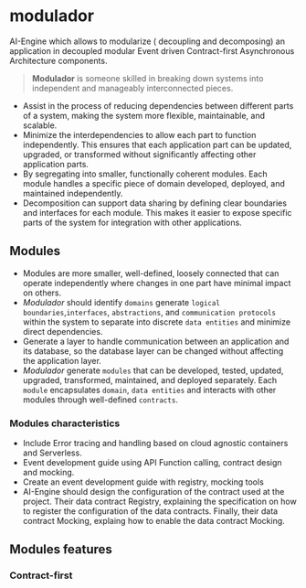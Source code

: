 # modulador
AI-Engine which allows to modularize ( decoupling and decomposing) an application in decoupled modular Event driven Contract-first Asynchronous Architecture components.

> **Modulador** is someone skilled in breaking down systems into independent and manageably interconnected pieces.

* Assist in the process of reducing dependencies between different parts of a system, making the system more flexible, maintainable, and scalable.
* Minimize the interdependencies to allow each part to function independently. This ensures that each application part can be updated, upgraded, or transformed without significantly affecting other application parts.
* By segregating into smaller, functionally coherent modules. Each module handles a specific piece of domain developed, deployed, and maintained independently.
* Decomposition can support data sharing by defining clear boundaries and interfaces for each module. This makes it easier to expose specific parts of the system for integration with other applications.

## Modules

* Modules are more smaller, well-defined, loosely connected that can operate independently where changes in one part have minimal impact on others.
* *Modulador* should identify `domains` generate `logical boundaries`,`interfaces`, `abstractions`, and `communication protocols` within the system to separate into discrete `data entities` and minimize direct dependencies.
* Generate a layer to handle communication between an application and its database, so the database layer can be changed without affecting the application layer.
* *Modulador* generate `modules` that can be developed, tested, updated, upgraded, transformed, maintained, and deployed separately. Each `module` encapsulates `domain`, `data entities` and interacts with other modules through well-defined `contracts`.

### Modules characteristics
* Include Error tracing and handling based on cloud agnostic containers and Serverless.
* Event development guide using API Function calling, contract design and mocking.
* Create an event development guide with registry, mocking tools
* AI-Engine should design the configuration of the contract used at the project. Their data contract Registry, explaining the specification on how to register the configuration of the data contracts. Finally, their data contract Mocking, explaing how to enable the data contract Mocking.

## Modules features

### Contract-first
